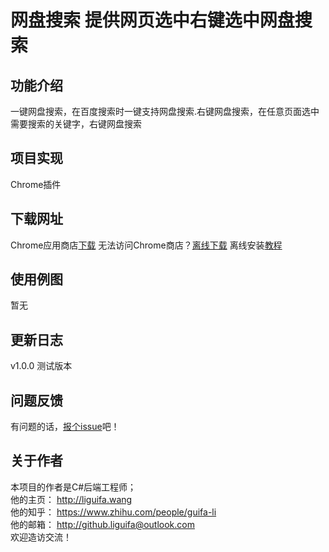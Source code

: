 # 网盘搜索   提供网页选中右键选中网盘搜索

## 功能介绍

一键网盘搜索，在百度搜索时一键支持网盘搜索.右键网盘搜索，在任意页面选中需要搜索的关键字，右键网盘搜索

## 项目实现

Chrome插件

## 下载网址

Chrome应用商店<a href="https://chrome.google.com/webstore/detail/%E7%BD%91%E7%9B%98%E6%90%9C%E7%B4%A2/elflbjncickmlbepjemchlcofapipjep?hl=zh-CN&gl=CN" target="_blank">下载</a>
无法访问Chrome商店？<a href="http://pan.baidu.com/s/1cI7Cjc" target="_blank">离线下载</a> 离线安装<a href="http://jingyan.baidu.com/article/359911f55e3a7557ff030670.html" target="_blank">教程</a>

## 使用例图

暂无

## 更新日志

v1.0.0  测试版本

## 问题反馈

有问题的话，<a href="https://github.com/liguifa/dropboxSearch/issues/new">报个issue</a>吧！

## 关于作者

本项目的作者是C#后端工程师；  
他的主页： http://liguifa.wang  
他的知乎： https://www.zhihu.com/people/guifa-li  
他的邮箱： http://github.liguifa@outlook.com 
<br />欢迎造访交流！
